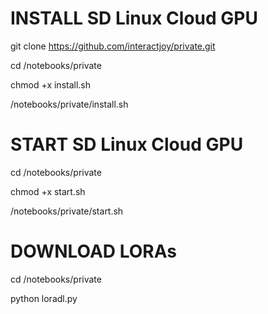 # INSTALL SD Linux Cloud GPU

git clone https://github.com/interactjoy/private.git

cd /notebooks/private

chmod +x install.sh

/notebooks/private/install.sh

# START SD Linux Cloud GPU

cd /notebooks/private

chmod +x start.sh

/notebooks/private/start.sh

# DOWNLOAD LORAs
cd /notebooks/private

python loradl.py
